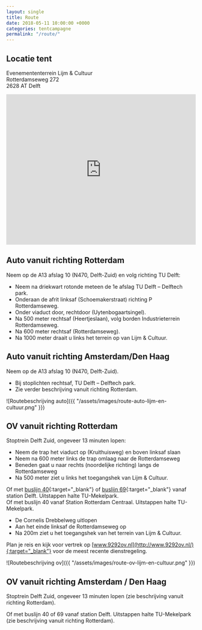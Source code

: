 ```yaml
---
layout: single
title: Route
date: 2018-05-11 10:00:00 +0000
categories: tentcampagne
permalink: "/route/"
---
```

## Locatie tent

Evenemententerrein Lijm & Cultuur  
Rotterdamseweg 272  
2628 AT Delft
<iframe
src="https://www.google.com/maps/embed?pb=!1m14!1m8!1m3!1d19652.847800042735!2d4.370322000000001!3d51.995835!3m2!1i1024!2i768!4f13.1!3m3!1m2!1s0x0%3A0x943dcb3079db9b89!2sLijm+%26+Cultuur!5e0!3m2!1sen!2sus!4v1526032184155"
frameborder="0"
width="100%"
height="400"
style="border:0"
allowfullscreen></iframe>

## Auto vanuit richting Rotterdam

Neem op de A13 afslag 10 (N470, Delft-Zuid) en volg richting TU Delft:

* Neem na driekwart rotonde meteen de 1e afslag TU Delft – Delftech park.
* Onderaan de afrit linksaf (Schoemakerstraat) richting P Rotterdamseweg.
* Onder viaduct door, rechtdoor (Uytenbogaartsingel).
* Na 500 meter rechtsaf (Heertjeslaan), volg borden Industrieterrein Rotterdamseweg.
* Na 600 meter rechtsaf (Rotterdamseweg).
* Na 1000 meter draait u links het terrein op van Lijm & Cultuur.

## Auto vanuit richting Amsterdam/Den Haag

Neem op de A13 afslag 10 (N470, Delft-Zuid).

* Bij stoplichten rechtsaf, TU Delft – Delftech park.
* Zie verder beschrijving vanuit richting Rotterdam.

!\[Routebeschrijving auto\]({{ "/assets/images/route-auto-lijm-en-cultuur.png" }})

## OV vanuit richting Rotterdam

Stoptrein Delft Zuid, ongeveer 13 minuten lopen:

* Neem de trap het viaduct op (Kruithuisweg) en boven linksaf slaan
* Neem na 600 meter links de trap omlaag naar de Rotterdamseweg
* Beneden gaat u naar rechts (noordelijke richting) langs de Rotterdamseweg
* Na 500 meter ziet u links het toegangshek van Lijm & Cultuur.

Of met [buslijn 40](https://www.ret.nl/home/reizen/dienstregeling/bus-40.html){:target="_blank"} of [buslijn 69](https://www.connexxion.nl/dienstregeling/lijn?id=W069&tijd=1631&dgCode=12345){:target="_blank"} vanaf station Delft. Uitstappen halte TU-Mekelpark.  
Of met buslijn 40 vanaf Station Rotterdam Centraal. Uitstappen halte TU-Mekelpark.

* De Cornelis Drebbelweg uitlopen
* Aan het einde linksaf de Rotterdamseweg op
* Na 200m ziet u het toegangshek van het terrein van Lijm & Cultuur.

Plan je reis en kijk voor vertrek op [www.9292ov.nl](http://www.9292ov.nl/){:target="_blank"} voor de meest recente dienstregeling.

!\[Routebeschrijving ov\]({{ "/assets/images/route-ov-lijm-en-cultuur.png" }})

## OV vanuit richting Amsterdam / Den Haag

Stoptrein Delft Zuid, ongeveer 13 minuten lopen (zie beschrijving vanuit richting Rotterdam).

Of met buslijn 40 of 69 vanaf station Delft. Uitstappen halte TU-Mekelpark (zie beschrijving vanuit richting Rotterdam).